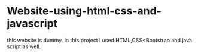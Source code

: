 # Website-using-html-css-and-javascript
this website is dummy. in this project i used HTML,CSS&lt;Bootstrap and java script as well.
